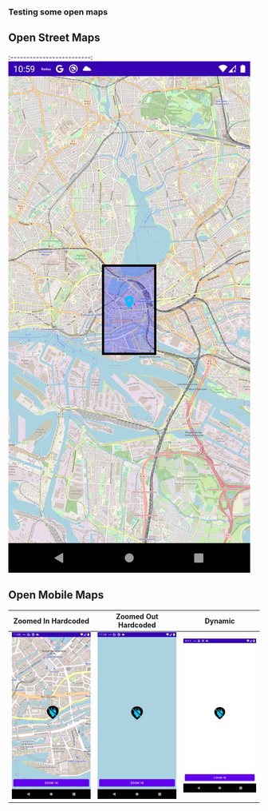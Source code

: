 ### Testing some open maps

## Open Street Maps
:-------------------------:
![](screenshots/activity_open_street_maps.png)

## Open Mobile Maps
| Zoomed In Hardcoded | Zoomed Out Hardcoded | Dynamic |
:-------------------------:|:-------------------------:|:-------------------------:
![](screenshots/activity_open_mobile_maps_zoomed_in_hardcoded.png) | ![](screenshots/activity_open_mobile_maps_zoomed_out_hardcoded.png) | ![](screenshots/activity_open_mobile_maps_dynamic.png)